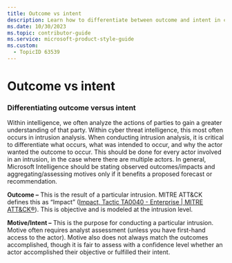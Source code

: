 ```yaml
---
title: Outcome vs intent
description: Learn how to differentiate between outcome and intent in cyber threat intelligence. Understand the importance of analyzing actions, outcomes, and motives in intrusion analysis to enhance forecasts and recommendations.
ms.date: 10/30/2023
ms.topic: contributor-guide
ms.service: microsoft-product-style-guide
ms.custom:
  - TopicID 63539
---
```



# Outcome vs intent

### Differentiating outcome versus intent

Within intelligence, we often analyze the actions of parties to gain a greater understanding of that party. Within cyber threat intelligence, this most often occurs in intrusion analysis. When conducting intrusion analysis, it is critical to differentiate what occurs, what was intended to occur, and why the actor wanted the outcome to occur. This should be done for every actor involved in an intrusion, in the case where there are multiple actors. In general, Microsoft Intelligence should be stating observed outcomes/impacts and aggregating/assessing motives only if it benefits a proposed forecast or recommendation.  

**Outcome –** This is the result of a particular intrusion. MITRE ATT&CK defines this as “Impact” ([Impact, Tactic TA0040 - Enterprise | MITRE ATT&CK®](https://attack.mitre.org/tactics/TA0040/)). This is objective and is modeled at the intrusion level.

**Motive/Intent –** This is the purpose for conducting a particular intrusion. Motive often requires analyst assessment (unless you have first-hand access to the actor). Motive also does not always match the outcomes accomplished, though it is fair to assess with a confidence level whether an actor accomplished their objective or fulfilled their intent.